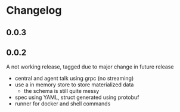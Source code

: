 # Changelog

## 0.0.3



## 0.0.2

A not working release, tagged due to major change in future release

- central and agent talk using grpc (no streaming)
- use a in memory store to store materialized data
  - the schema is still quite messy
- spec using YAML, struct generated using protobuf
- runner for docker and shell commands